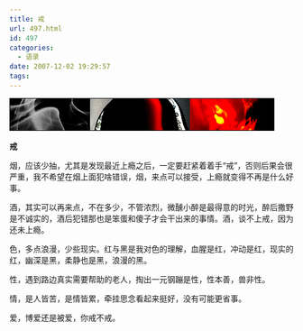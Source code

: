 ```yaml
---
title: 戒
url: 497.html
id: 497
categories:
  - 语录
date: 2007-12-02 19:29:57
tags:
---
```


![](/images/attachments/month_0712/v200712219294.jpg)  
  

**戒**

  
烟，应该少抽，尤其是发现最近上瘾之后，一定要赶紧着着手“戒”，否则后果会很严重，我不希望在烟上面犯啥错误，烟，来点可以接受，上瘾就变得不再是什么好事。  
  
酒，其实可以再来点，不在多少，不管浓烈，微醺小醉是最得意的时光，醉后撒野是不诚实的，酒后犯错那也是笨蛋和傻子才会干出来的事情。酒，谈不上戒，因为还未上瘾。  
  
色，多点浪漫，少些现实。红与黑是我对色的理解，血腥是红，冲动是红，现实的红，幽深是黑，柔静也是黑，浪漫的黑。  
  
性，遇到路边真实需要帮助的老人，掏出一元钢蹦是性，性本善，兽非性。  
  
情，是人皆苦，是情皆累，牵挂思念看起来挺好，没有可能更省事。  
  
爱，博爱还是被爱，你戒不戒。